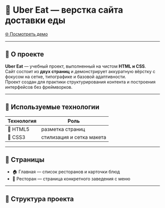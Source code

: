 # 🍔 Uber Eat — верстка сайта доставки еды

[🌐 Посмотреть демо](https://muslimevloev.github.io/Uber-Eat/)

---

## 🧾 О проекте

**Uber Eat** — учебный проект, выполненный на чистом **HTML и CSS**.  
Сайт состоит из **двух страниц** и демонстрирует аккуратную вёрстку с фокусом на сетке, типографике и базовой адаптивности.  
Проект создан для практики структурирования контента и построения интерфейсов без фреймворков.

---

## 🧩 Используемые технологии
| Технология | Роль |
|-------------|------|
| 🧱 HTML5 | разметка страниц |
| 🎨 CSS3 | стилизация и сетка макета |

---

## 📄 Страницы
- 🏠 Главная — список ресторанов и карточки блюд  
- 🍱 Ресторан — страница конкретного заведения с меню  

---

## 📂 Структура проекта
